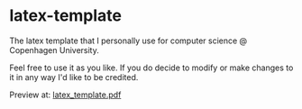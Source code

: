 # latex-template
The latex template that I personally use for computer science @ Copenhagen University. 

Feel free to use it as you like. If you do decide to modify or make changes to it in any way I'd like to be credited.

Preview at: [latex_template.pdf](https://github.com/simonsejse/latex-template/blob/main/latex_template.pdf)
